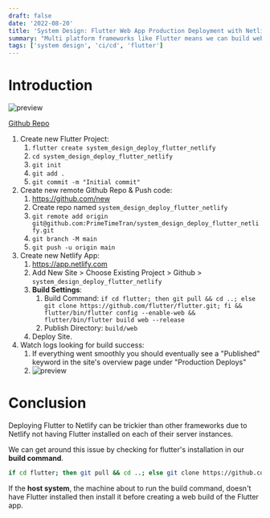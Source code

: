 ```yaml
---
draft: false
date: '2022-08-20'
title: 'System Design: Flutter Web App Production Deployment with Netlify'
summary: "Multi platform frameworks like Flutter means we can build web versions of our app simultaneously with mobile. Use Netlify to reach users on the web at the same time as iOS & Android by adding a few configurations and leveraging it's CI/CD pipeline to have web builds in no time."
tags: ['system design', 'ci/cd', 'flutter']
---
```


# Introduction

<img src="/static/gifs/deploy-flutter-netlify.gif" alt="preview" />

[Github Repo](https://github.com/PrimeTimeTran/system_design_deploy_flutter_netlify)

1. Create new Flutter Project:
   1. `flutter create system_design_deploy_flutter_netlify`
   2. `cd system_design_deploy_flutter_netlify`
   3. `git init`
   4. `git add .`
   5. `git commit -m "Initial commit"`
2. Create new remote Github Repo & Push code:
   1. https://github.com/new
   2. Create repo named `system_design_deploy_flutter_netlify`
   3. `git remote add origin git@github.com:PrimeTimeTran/system_design_deploy_flutter_netlify.git`
   4. `git branch -M main`
   5. `git push -u origin main`
3. Create new Netlify App:
   1. https://app.netlify.com
   2. Add New Site > Choose Existing Project > Github > `system_design_deploy_flutter_netlify`
   3. **Build Settings**:
      1. Build Command: `if cd flutter; then git pull && cd ..; else git clone https://github.com/flutter/flutter.git; fi && flutter/bin/flutter config --enable-web && flutter/bin/flutter build web --release`
      2. Publish Directory: `build/web`
   4. Deploy Site.
4. Watch logs looking for build success:
   1. If everything went smoothly you should eventually see a "Published" keyword in the site's overview page under "Production Deploys"
   2. <img src="/static/images/deploy-flutter-netlify.png" alt="preview" />

# Conclusion

Deploying Flutter to Netlify can be trickier than other frameworks due to Netlify not having Flutter installed on each of their server instances.

We can get around this issue by checking for flutter's installation in our **build command**.

```sh
if cd flutter; then git pull && cd ..; else git clone https://github.com/flutter/flutter.git; fi && flutter/bin/flutter config --enable-web && flutter/bin/flutter build web --release
```

If the **host system**, the machine about to run the build command, doesn't have Flutter installed then install it before creating a web build of the Flutter app.
